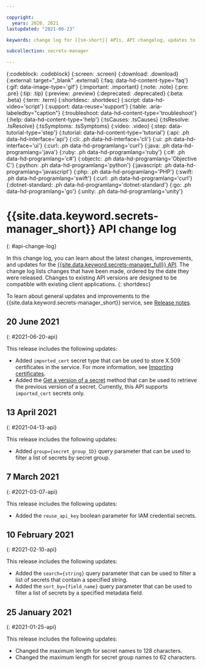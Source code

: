 ```yaml
---

copyright:
  years: 2020, 2021
lastupdated: "2021-06-23"

keywords: change log for [{sm-short}] APIs, API changelog, updates to [{sm-short}] APIs

subcollection: secrets-manager

---
```


{:codeblock: .codeblock}
{:screen: .screen}
{:download: .download}
{:external: target="_blank" .external}
{:faq: data-hd-content-type='faq'}
{:gif: data-image-type='gif'}
{:important: .important}
{:note: .note}
{:pre: .pre}
{:tip: .tip}
{:preview: .preview}
{:deprecated: .deprecated}
{:beta: .beta}
{:term: .term}
{:shortdesc: .shortdesc}
{:script: data-hd-video='script'}
{:support: data-reuse='support'}
{:table: .aria-labeledby="caption"}
{:troubleshoot: data-hd-content-type='troubleshoot'}
{:help: data-hd-content-type='help'}
{:tsCauses: .tsCauses}
{:tsResolve: .tsResolve}
{:tsSymptoms: .tsSymptoms}
{:video: .video}
{:step: data-tutorial-type='step'}
{:tutorial: data-hd-content-type='tutorial'}
{:api: .ph data-hd-interface='api'}
{:cli: .ph data-hd-interface='cli'}
{:ui: .ph data-hd-interface='ui'}
{:curl: .ph data-hd-programlang='curl'}
{:java: .ph data-hd-programlang='java'}
{:ruby: .ph data-hd-programlang='ruby'}
{:c#: .ph data-hd-programlang='c#'}
{:objectc: .ph data-hd-programlang='Objective C'}
{:python: .ph data-hd-programlang='python'}
{:javascript: .ph data-hd-programlang='javascript'}
{:php: .ph data-hd-programlang='PHP'}
{:swift: .ph data-hd-programlang='swift'}
{:curl: .ph data-hd-programlang='curl'}
{:dotnet-standard: .ph data-hd-programlang='dotnet-standard'}
{:go: .ph data-hd-programlang='go'}
{:unity: .ph data-hd-programlang='unity'}

# {{site.data.keyword.secrets-manager_short}} API change log
{: #api-change-log}

In this change log, you can learn about the latest changes, improvements, and updates for the [{{site.data.keyword.secrets-manager_full}} API](/apidocs/secrets-manager). The change log lists changes that have been made, ordered by the date they were released. Changes to existing API versions are designed to be compatible with existing client applications.
{: shortdesc}

To learn about general updates and improvements to the {{site.data.keyword.secrets-manager_short}} service, see [Release notes](/docs/secrets-manager?topic=secrets-manager-release-notes).





## 20 June 2021
{: #2021-06-20-api}

This release includes the following updates:

- Added `imported_cert` secret type that can be used to store X.509 certificates in the service. For more information, see [Importing certificates](/docs/secrets-manager?topic=secrets-manager-certificates).
- Added the [Get a version of a secret](/apidocs/secrets-manager#get-secret-version) method that can be used to retrieve the previous version of a secret. Currently, this API supports `imported_cert` secrets only.



## 13 April 2021
{: #2021-04-13-api}

This release includes the following updates:

- Added `group={secret_group_ID}` query parameter that can be used to filter a list of secrets by secret group.


## 7 March 2021
{: #2021-03-07-api}

This release includes the following updates:

- Added the `reuse_api_key` boolean parameter for IAM credential secrets.

## 10 February 2021
{: #2021-02-10-api}

This release includes the following updates:

- Added the `search={string}` query parameter that can be used to filter a list of secrets that contain a specified string.
- Added the `sort_by={field_name}` query parameter that can be used to filter a list of secrets by a specified metadata field.

## 25 January 2021
{: #2021-01-25-api}

This release includes the following updates:

- Changed the maximum length for secret names to 128 characters.
- Changed the maximum length for secret group names to 62 characters.

